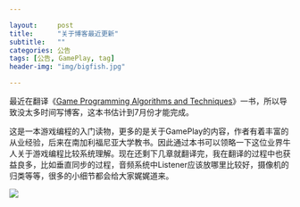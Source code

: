 ```yaml
---

layout:     post
title:      "关于博客最近更新"
subtitle:   ""
categories: 公告
tags: [公告, GamePlay, tag]
header-img: "img/bigfish.jpg"

---
```


最近在翻译《[Game Programming Algorithms and Techniques](http://book.douban.com/subject/25779461/)》一书，所以导致没太多时间写博客，这本书估计到7月份才能完成。

这是一本游戏编程的入门读物，更多的是关于GamePlay的内容，作者有着丰富的从业经验，后来在南加利福尼亚大学教书。因此通过本书可以领略一下这位业界牛人关于游戏编程比较系统理解。现在还剩下几章就翻译完，我在翻译的过程中也获益良多，比如垂直同步的过程，音频系统中Listener应该放哪里比较好，摄像机的归类等等，很多的小细节都会给大家娓娓道来。


![](http://img3.douban.com/lpic/s27158014.jpg)